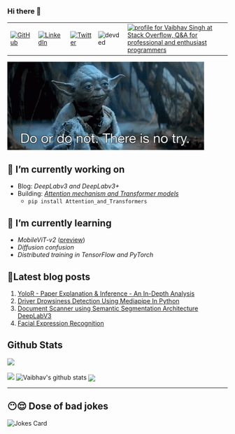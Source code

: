 ### Hi there 👋

<table>
  <tr>
      <td><a href="https://github.com/veb-101"><img src="https://img.shields.io/github/followers/veb-101.svg?label=GitHub&style=social" alt="GitHub"></a></td>
      <td><a href="https://www.linkedin.com/in/vaibhavsingh98"><img src="https://img.shields.io/badge/LinkedIn--_.svg?style=social&logo=linkedin" alt="LinkedIn"></a></td>
      <td><a href="https://twitter.com/wolfcry3_0"><img src="https://img.shields.io/twitter/follow/wolfcry3_0?label=Twitter&style=social" alt="Twitter"></a></td>
      <td><img src="https://komarev.com/ghpvc/?username=veb-101" alt="devded" /></td>
      <td><a href="https://stackoverflow.com/users/6805747/vaibhav-singh"><img src="https://stackoverflow.com/users/flair/6805747.png?theme=dark" width="150" height="42" alt="profile for Vaibhav Singh at Stack Overflow, Q&amp;A for professional and enthusiast programmers" title="profile for Vaibhav Singh at Stack Overflow, Q&amp;A for professional and enthusiast programmers"></a></td>
  </tr>
</table>

![Motto](./starwarsday.gif)

## 🔭 I’m currently working on

* Blog: *DeepLabv3 and DeepLabv3+*
* Building: *[Attention mechanism and Transformer models](https://github.com/veb-101/Attention-and-Transformers)*
    * `pip install Attention_and_Transformers`

## 🌱 I’m currently learning

* *MobileViT-v2* ([preview](https://github.com/veb-101/Attention-and-Transformers/tree/main/Attention_and_Transformers/MobileViT_v2))
* *Diffusion confusion*
* *Distributed training in TensorFlow and PyTorch*

## 🧾Latest blog posts

1. [YoloR - Paper Explanation & Inference - An In-Depth Analysis](https://learnopencv.com/yolor-paper-explanation-inference-an-in-depth-analysis/)
2. [Driver Drowsiness Detection Using Mediapipe In Python](https://github.com/veb-101/Drowsiness-Detection-Using-Mediapipe-Streamlit)
3. [Document Scanner using Semantic Segmentation Architecture DeepLabV3](https://github.com/veb-101/Document-Segmentation-using-Pytorch-DeepLabV3)
4. [Facial Expression Recognition](https://veb-101.github.io/Facial-Expression-Recognition/)

## Github Stats

![](https://activity-graph.herokuapp.com/graph?username=veb-101&theme=react-dark&hide_border=true&area=true)

<img src="https://github-readme-streak-stats.herokuapp.com/?user=veb-101">

<img src="https://github-readme-stats.vercel.app/api?username=veb-101&count_private=true&show_icons=true&theme=light" alt="Vaibhav's github stats"/>

<img align="center" src="https://github-readme-stats.vercel.app/api/top-langs/?username=veb-101&layout=compact&theme=light"/>

---

## 😶😌 Dose of bad jokes

![Jokes Card](https://readme-jokes.vercel.app/api)

<!--
**veb-101/veb-101** is a ✨ _special_ ✨ repository because its `README.md` (this file) appears on your GitHub profile.

Here are some ideas to get you started:

- 🔭 I’m currently working on ...
- 🌱 I’m currently learning ...
- 👯 I’m looking to collaborate on ...
- 🤔 I’m looking for help with ...
- 💬 Ask me about ...
- 📫 How to reach me: ...
- 😄 Pronouns: ...
- ⚡ Fun fact: ...
-->
